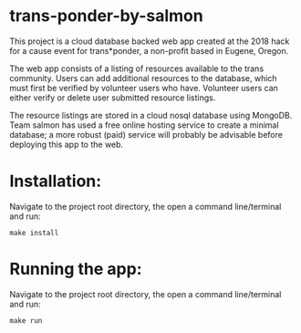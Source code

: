 # trans-ponder-by-salmon

This project is a cloud database backed web app created at the 2018 hack for a cause event for trans*ponder, a non-profit based in Eugene, Oregon.

The web app consists of a listing of resources available to the trans community. Users can add additional resources to the database, which must first be verified by volunteer users who have. Volunteer users can either verify or delete user submitted resource listings.

The resource listings are stored in a cloud nosql database using MongoDB. Team salmon has used a free online hosting service to create a minimal database; a more robust (paid) service will probably be advisable before deploying this app to the web.

# Installation:

Navigate to the project root directory, the open a command line/terminal and run:
```
make install
```

# Running the app:

Navigate to the project root directory, the open a command line/terminal and run:
```
make run
```
